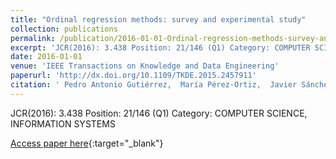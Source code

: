 ```yaml
---
title: "Ordinal regression methods: survey and experimental study"
collection: publications
permalink: /publication/2016-01-01-Ordinal-regression-methods-survey-and-experimental-study
excerpt: 'JCR(2016): 3.438 Position: 21/146 (Q1) Category: COMPUTER SCIENCE, INFORMATION SYSTEMS'
date: 2016-01-01
venue: 'IEEE Transactions on Knowledge and Data Engineering'
paperurl: 'http://dx.doi.org/10.1109/TKDE.2015.2457911'
citation: ' Pedro Antonio Gutiérrez,  María Pérez-Ortiz,  Javier Sánchez-Monedero,  Francisco Fernandez-Navarro,  César Hervás-Martínez, &quot;Ordinal regression methods: survey and experimental study.&quot; IEEE Transactions on Knowledge and Data Engineering, Vol. 28(1), 2016, pp.127-146.'
---
```

JCR(2016): 3.438 Position: 21/146 (Q1) Category: COMPUTER SCIENCE, INFORMATION SYSTEMS

[Access paper here](http://dx.doi.org/10.1109/TKDE.2015.2457911){:target="_blank"}
